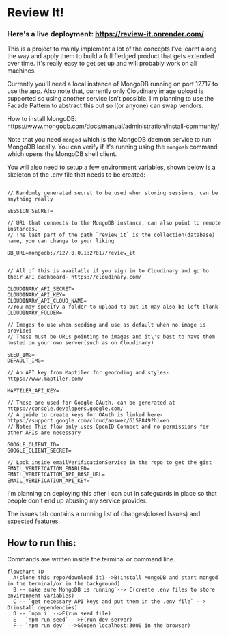 # Review It!

### Here's a live deployment: https://review-it.onrender.com/

This is a project to mainly implement a lot of the concepts I've learnt along the way and apply them to build a full fledged product that gets extended over time.
It's really easy to get set up and will probably work on all machines.

Currently you'll need a local instance of MongoDB running on port 12717 to use the app.
Also note that, currently only Cloudinary image upload is supported so using another service isn't possible.
I'm planning to use the Facade Pattern to abstract this out so I(or anyone) can swap vendors.

How to install MongoDB: https://www.mongodb.com/docs/manual/administration/install-community/

Note that you need `mongod` which is the MongoDB daemon service to run MongoDB locally. You can verify if it's running using the `mongosh` command which opens the MongoDB shell client.

You will also need to setup a few environment variables, shown below is a skeleton of the .env file that needs to be created:

```

// Randomly generated secret to be used when storing sessions, can be anything really

SESSION_SECRET=

// URL that connects to the MongoDB instance, can also point to remote instances.
// The last part of the path `review_it` is the collection(database) name, you can change to your liking

DB_URL=mongodb://127.0.0.1:27017/review_it


// All of this is available if you sign in to Cloudinary and go to their API dashboard- https://cloudinary.com/

CLOUDINARY_API_SECRET=
CLOUDINARY_API_KEY=
CLOUDINARY_API_CLOUD_NAME=
//You may specify a folder to upload to but it may also be left blank
CLOUDINARY_FOLDER=

// Images to use when seeding and use as default when no image is provided
// These must be URLs pointing to images and it\'s best to have them hosted on your own server(such as on Cloudinary)

SEED_IMG=
DEFAULT_IMG=

// An API key from Maptiler for geocoding and styles- https://www.maptiler.com/

MAPTILER_API_KEY=

// These are used for Google OAuth, can be generated at- https://console.developers.google.com/
// A guide to create keys for OAuth is linked here- https://support.google.com/cloud/answer/6158849?hl=en
// Note: This flow only uses OpenID Connect and no permissions for other APIs are necessary

GOOGLE_CLIENT_ID=
GOOGLE_CLIENT_SECRET=

// Look inside emailVerificationService in the repo to get the gist
EMAIL_VERIFICATION_ENABLED=
EMAIL_VERIFICATION_API_BASE_URL=
EMAIL_VERIFICATION_API_KEY=
```

I'm planning on deploying this after I can put in safeguards in place so that people don't end up abusing my service provider.

The issues tab contains a running list of changes(closed Issues) and expected features.

## How to run this:

Commands are written inside the terminal or command line.

```mermaid
flowchart TD
  A(clone this repo/download it)-->B(install MongoDB and start mongod in the terminal/or in the background)
  B --`make sure MongoDB is running`--> C(create .env files to store environment variables)
  C -- `get necessary API keys and put them in the .env file` --> D(install dependencies)
  D -- `npm i` -->E(run seed file)
  E-- `npm run seed` -->F(run dev server)
  F-- `npm run dev` -->G(open localhost:3000 in the browser)
```
